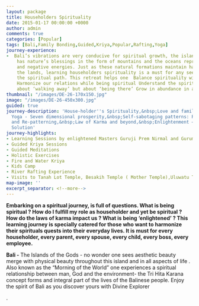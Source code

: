```yaml
---
layout: package
title: Householders Spirituality
date: 2015-01-17 00:00:00 +0000
author: admin
comments: true
categories: [Popular]
tags: [Bali,Family Bonding,Guided,Kriya,Popular,Rafting,Yoga]
journey-experience:
-  Bali’s vibrations are very conducive for spiritual growth, the island
    has nature’s blessings in the form of mountains and the oceans representing positive
    and negative energies. Just as these natural formations maintain harmony and balance
    the lands, learning householders spirituality is a must for any seeker walking
    the spiritual path. This retreat helps one  Balance spirituality with materialism
    Harmonize our relations while being spiritual Understand the spirituality is not
    about ‘walking away’ but about ‘being there’ Grow in abundance in all dimensions
thumbnail: "/images/DE-26-170x150.jpg"
image: "/images/DE-26-450x300.jpg"
guided: true
journey-description: 'House-holder''s Spirituality,&nbsp;Love and family bonding,&nbsp;Prosperity
  Yoga - Seven dimensional prosperity,&nbsp;Self-sabotaging patterns: Recognition
  and Re-patterning,&nbsp;Law of Karma and beyond,&nbsp;Enlightenment – The Ultimate
  Solution'
journey-highlights:
- Learning Sessions by enlightened Masters Guruji Prem Nirmal and Guruma    Bhartiji
- Guided Kriya Sessions
- Guided Meditations
- Holistic Exercises
- Fire and Water Kriya
- Kids Camp
- River Rafting Experience
- Visits to Tanah Lot Temple, Besakih Temple ( Mother Temple),Uluwatu Temple,Ubud Cultural Village,Sunset Points,Kechak Dance
map-image: ''
excerpt_separator: <!--more-->
---
```

<p><strong>Embarking on a spiritual journey, is full of questions. What is being spiritual ?<!--more--> How do I fulfill my role as householder and yet be spiritual ? How do the laws of karma impact us ? What is being ‘enlightened’ ? This learning journey is specially catered for those who want to harmonize their spirituals quests into their everyday lives. It is must for every householder, every parent, every spouse, every child, every boss, every employee.</strong></p>
<p><strong>Bali - </strong>The Islands of the Gods - no wonder one sees aesthetic beauty merge with physical beauty throughout this island and in all aspects of life .  Also known as the “Morning of the World” one experiences a spiritual relationship between man, God and the environment- the Tri Hita Karana concept forms and integral part of the lives of the Balinese people. Enjoy the spirit of Bali as you discover yours with Divine Explorer

.</p>